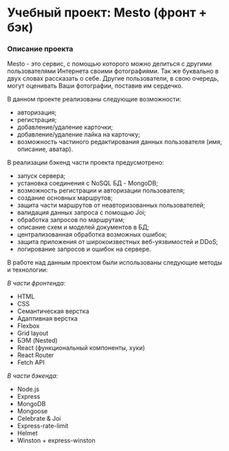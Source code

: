 # Учебный проект: Mesto (фронт + бэк)

### Описание проекта
Mesto - это сервис, с помощью которого можно делиться с другими пользователями Интернета своими фотографиями. Так же буквально в двух словах рассказать о себе. Другие пользователи, в свою очередь, могут оценивать Ваши фотографии, поставив им сердечко. 

В данном проекте реализованы следующие возможности:
 * авторизация;
 * регистрация;
 * добавление/удаление карточки;
 * добавление/удаление лайка на карточку;
 * возможность частиного редактирования данных пользователя (имя, описание, аватар).

В реализации бэкенд части проекта предусмотрено: 
- запуск сервера;
- установка соединения с NoSQL БД - MongoDB;
- возможность регистрации и авторизации пользователя;
- создание основных маршрутов;
- защита части маршрутов от неавторизованных пользователей;
- валидация данных запроса с помощью Joi;
- обработка запросов по маршрутам;
- описание схем и моделей документов в БД;
- централизованная обработка возможных ошибок;
- защита приложения от широкоизвестных веб-уязвимостей и DDoS;
- логирование запросов и ошибок на сервере.

В работе над данным проектом были использованы следующие методы и технологии:
 
 _В части фронтенда:_
* HTML
* CSS
* Семантическая верстка
* Адаптивная верстка
* Flexbox
* Grid layout
* БЭМ (Nested)
* React (функциональный компоненты, хуки)
* React Router
* Fetch API

_В части бэкенда:_
* Node.js
* Express
* MongoDB
* Mongoose
* Celebrate & Joi
* Express-rate-limit
* Helmet
* Winston + express-winston
